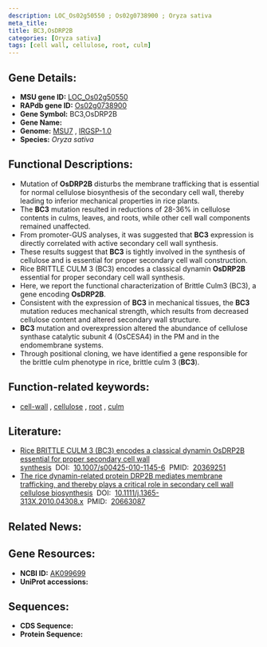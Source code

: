 ```yaml
---
description: LOC_Os02g50550 ; Os02g0738900 ; Oryza sativa
meta_title:
title: BC3,OsDRP2B
categories: [Oryza sativa]
tags: [cell wall, cellulose, root, culm]
---
```


## Gene Details:
- **MSU gene ID:** [LOC_Os02g50550](http://rice.uga.edu/cgi-bin/ORF_infopage.cgi?orf=LOC_Os02g50550)  
- **RAPdb gene ID:** [Os02g0738900](https://rapdb.dna.affrc.go.jp/locus/?name=Os02g0738900)  
- **Gene Symbol:** BC3,OsDRP2B
- **Gene Name:**
- **Genome:**  [MSU7](http://rice.uga.edu/)&nbsp;,&nbsp;[IRGSP-1.0](https://rapdb.dna.affrc.go.jp/download/irgsp1.html)
- **Species:** *Oryza sativa*

## Functional Descriptions:
   - Mutation of **OsDRP2B** disturbs the membrane trafficking that is essential for normal cellulose biosynthesis of the secondary cell wall, thereby leading to inferior mechanical properties in rice plants.
   - The **BC3** mutation resulted in reductions of 28-36% in cellulose contents in culms, leaves, and roots, while other cell wall components remained unaffected.
   - From promoter-GUS analyses, it was suggested that **BC3** expression is directly correlated with active secondary cell wall synthesis.
   - These results suggest that **BC3** is tightly involved in the synthesis of cellulose and is essential for proper secondary cell wall construction.
   - Rice BRITTLE CULM 3 (BC3) encodes a classical dynamin **OsDRP2B** essential for proper secondary cell wall synthesis.
   - Here, we report the functional characterization of Brittle Culm3 (BC3), a gene encoding **OsDRP2B**.
   - Consistent with the expression of **BC3** in mechanical tissues, the **BC3** mutation reduces mechanical strength, which results from decreased cellulose content and altered secondary wall structure.
   - **BC3** mutation and overexpression altered the abundance of cellulose synthase catalytic subunit 4 (OsCESA4) in the PM and in the endomembrane systems.
   - Through positional cloning, we have identified a gene responsible for the brittle culm phenotype in rice, brittle culm 3 (**BC3**).

## Function-related keywords:
   - [cell-wall](/tags/cell-wall/)&nbsp;,&nbsp;[cellulose](/tags/cellulose/)&nbsp;,&nbsp;[root](/tags/root/)&nbsp;,&nbsp;[culm](/tags/culm/)

## Literature:
   - [Rice BRITTLE CULM 3 (BC3) encodes a classical dynamin OsDRP2B essential for proper secondary cell wall synthesis](https://www.doi.org/10.1007/s00425-010-1145-6)&nbsp;&nbsp;DOI:&nbsp;&nbsp;[10.1007/s00425-010-1145-6](https://www.doi.org/10.1007/s00425-010-1145-6)&nbsp;&nbsp;PMID:&nbsp;&nbsp;[20369251](https://pubmed.ncbi.nlm.nih.gov/20369251/)
   - [The rice dynamin-related protein DRP2B mediates membrane trafficking, and thereby plays a critical role in secondary cell wall cellulose biosynthesis](https://www.doi.org/10.1111/j.1365-313X.2010.04308.x)&nbsp;&nbsp;DOI:&nbsp;&nbsp;[10.1111/j.1365-313X.2010.04308.x](https://www.doi.org/10.1111/j.1365-313X.2010.04308.x)&nbsp;&nbsp;PMID:&nbsp;&nbsp;[20663087](https://pubmed.ncbi.nlm.nih.gov/20663087/)

## Related News:

## Gene Resources:
- **NCBI ID:**  [AK099699](http://www.ncbi.nlm.nih.gov/nuccore/AK099699)
- **UniProt accessions:** [](https://www.uniprot.org/uniprotkb//entry)

## Sequences:
- **CDS Sequence:**
- **Protein Sequence:**
